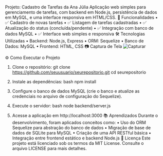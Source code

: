Projeto: Cadastro de Tarefas da Ana Júlia
Aplicação web simples para gerenciamento de tarefas, com backend em Node.js, persistência de dados em MySQL, e uma interface responsiva em HTML/CSS.
🚀 Funcionalidades
•	✅ Cadastro de novas tarefas
•	✅ Listagem de tarefas cadastradas
•	✅ Atualização do status (concluída/pendente)
•	✅ Integração com banco de dados MySQL
•	✅ Interface web simples e responsiva
🛠️ Tecnologias Utilizadas
•	Backend: Node.js, Express
•	ORM: Sequelize
•	Banco de Dados: MySQL
•	Frontend: HTML, CSS
📷 Captura de Tela
![Capturar](https://github.com/user-attachments/assets/1da5e9c4-e7cd-4fd6-ba96-25de5195060e)


⚙️ Como Executar o Projeto
1.	Clone o repositório:
git clone https://github.com/seuusuario/seurepositorio.git
cd seurepositorio

3.	Instale as dependências:
bash
npm install

5.	Configure o banco de dados MySQL (crie o banco e atualize as credenciais no arquivo de configuração do Sequelize).
   
7.	Execute o servidor:
bash
node backend/server.js
8.	Acesse a aplicação em http://localhost:3000
📚 Aprendizados
Durante o desenvolvimento, foram aplicados conceitos como:
•	Uso do ORM Sequelize para abstração do banco de dados
•	Migração de base de dados de SQLite para MySQL
•	Criação de uma API RESTful básica
•	Integração entre frontend estático e backend Node.js
📄 Licença
Este projeto está licenciado sob os termos da MIT License. Consulte o arquivo LICENSE para mais detalhes.

